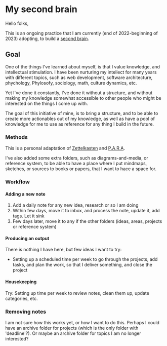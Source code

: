 # My second brain
Hello folks,

This is an ongoing practice that I am currently (end of 2022-beginning of 2023) adopting, to build a [second brain](https://fortelabs.com/blog/basboverview/).

## Goal
One of the things I've learned about myself, is that I value knowledge, and intellectual stimulation. 
I have been nurturing my intellect for many years with different topics, such as web development, software architecture, phychology, Phylosofy, sociology, math, culture dynamics, etc.

Yet I've done it constantly, I've done it without a structure, and without making my knowledge somewhat accessible to other people who might be interested on the things I come up with.

The goal of this initiative of mine, is to bring a structure, and to be able to create more actionables out of my knowledge, as well as have a pool of knowledge for me to use as reference for any thing I build in the future.

### Methods
This is a personal adaptation of [Zettelkasten](https://zettelkasten.de/introduction/) and [P.A.R.A](https://workflowy.com/systems/para-method/#:~:text=PARA%20is%20a%20methodology%20for,categories%20that%20make%20it%20up.).

I've also added some extra folders, such as diagrams-and-media, or reference system, to be able to have a place where I put mindmaps, sketches, or sources to books or papers, that I want to hace a space for.

### Workflow
#### Adding a new note
1. Add a daily note for any new idea, research or so I am doing
2. Within few days, move it to inbox, and process the note, update it, add tags. Let it sink
3. Few days later, move it to any if the other folders (ideas, areas, projects or reference system)


#### Producing an output
There is nothing I have here, but few ideas I want to try:
* Setting up a scheduled time per week to go through the projects, add tasks, and plan the work, so that I deliver something, and close the project

#### Housekeeping
Try:
Setting up time per week to review notes, clean them up, update categories, etc.

### Removing notes
I am not sure how this works yet, or how I want to do this. Perhaps I could have an archive folder for projects (which is the only folder with 'deadline'?). Or maybe an archive folder for topics I am no longer interested?

